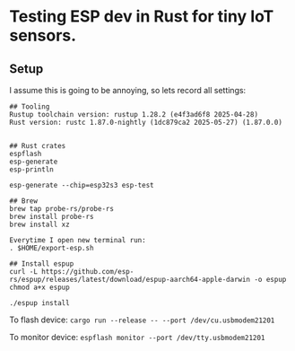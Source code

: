 # Testing ESP dev in Rust for tiny IoT sensors. 

## Setup
I assume this is going to be annoying, so lets record all settings: 
```
## Tooling
Rustup toolchain version: rustup 1.28.2 (e4f3ad6f8 2025-04-28)
Rust version: rustc 1.87.0-nightly (1dc879ca2 2025-05-27) (1.87.0.0)


## Rust crates
espflash
esp-generate
esp-println

esp-generate --chip=esp32s3 esp-test

## Brew
brew tap probe-rs/probe-rs
brew install probe-rs
brew install xz

Everytime I open new terminal run: 
. $HOME/export-esp.sh 

## Install espup
curl -L https://github.com/esp-rs/espup/releases/latest/download/espup-aarch64-apple-darwin -o espup
chmod a+x espup

./espup install
```


To flash device: 
`cargo run --release -- --port /dev/cu.usbmodem21201`

To monitor device: 
`espflash monitor --port /dev/tty.usbmodem21201`